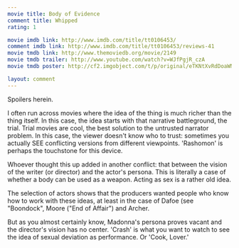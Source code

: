 ```yaml
---
movie title: Body of Evidence
comment title: Whipped
rating: 1

movie imdb link: http://www.imdb.com/title/tt0106453/
comment imdb link: http://www.imdb.com/title/tt0106453/reviews-41
movie tmdb link: http://www.themoviedb.org/movie/2149
movie tmdb trailer: http://www.youtube.com/watch?v=WJfPgjR_czA
movie tmdb poster: http://cf2.imgobject.com/t/p/original/eTKNtXvRdDoaWN54keYKGzeRqMO.jpg

layout: comment
---
```


Spoilers herein.

I often run across movies where the idea of the thing is much richer than the thing itself.  In this case, the idea starts with that narrative battleground, the trial. Trial movies are  cool, the best solution to the untrusted narrator problem. In this case, the viewer doesn't  know who to trust: sometimes you actually SEE conflicting versions from different  viewpoints. 'Rashomon' is perhaps the touchstone for this device.

Whoever thought this up added in another conflict: that between the vision of the writer  (or director) and the actor's persona. This is literally a case of whether a body can be  used as a weapon. Acting as sex is a rather old idea.

The selection of actors shows that the producers wanted people who know how to work  with these ideas, at least in the case of Dafoe (see "Boondock", Moore ("End of Affair") and  Archer.

But as you almost certainly know, Madonna's persona proves vacant and the director's  vision has no center. 'Crash' is what you want to watch to see the idea of sexual  deviation as performance. Or 'Cook, Lover.'